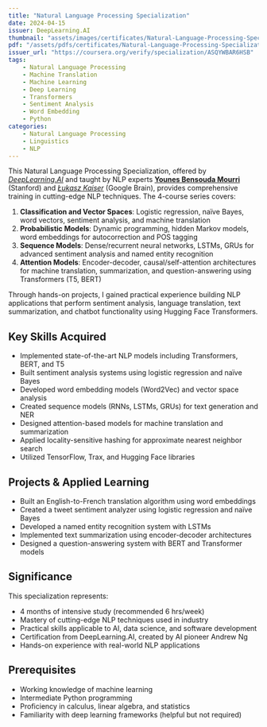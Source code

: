 ```yaml
---
title: "Natural Language Processing Specialization"
date: 2024-04-15
issuer: DeepLearning.AI
thumbnail: "assets/images/certificates/Natural-Language-Processing-Specialization.jpg"
pdf: "/assets/pdfs/certificates/Natural-Language-Processing-Specialization.pdf"
issuer_url: "https://coursera.org/verify/specialization/ASQYWBAR6HSB"
tags:
    - Natural Language Processing
    - Machine Translation
    - Machine Learning
    - Deep Learning
    - Transformers
    - Sentiment Analysis
    - Word Embedding
    - Python
categories:
    - Natural Language Processing
    - Linguistics
    - NLP
---
```


This Natural Language Processing Specialization, offered by [*DeepLearning.AI*](https://www.deeplearning.ai/) and taught by NLP experts [**Younes Bensouda Mourri**](https://younesmourri.com) (Stanford) and [*Łukasz Kaiser*](https://scholar.google.com/citations?user=JWmiQR0AAAAJ&hl=en) (Google Brain), provides comprehensive training in cutting-edge NLP techniques. The 4-course series covers:

1. **Classification and Vector Spaces**: Logistic regression, naïve Bayes, word vectors, sentiment analysis, and machine translation
2. **Probabilistic Models**: Dynamic programming, hidden Markov models, word embeddings for autocorrection and POS tagging
3. **Sequence Models**: Dense/recurrent neural networks, LSTMs, GRUs for advanced sentiment analysis and named entity recognition
4. **Attention Models**: Encoder-decoder, causal/self-attention architectures for machine translation, summarization, and question-answering using Transformers (T5, BERT)

Through hands-on projects, I gained practical experience building NLP applications that perform sentiment analysis, language translation, text summarization, and chatbot functionality using Hugging Face Transformers.

## Key Skills Acquired

- Implemented state-of-the-art NLP models including Transformers, BERT, and T5
- Built sentiment analysis systems using logistic regression and naïve Bayes
- Developed word embedding models (Word2Vec) and vector space analysis
- Created sequence models (RNNs, LSTMs, GRUs) for text generation and NER
- Designed attention-based models for machine translation and summarization
- Applied locality-sensitive hashing for approximate nearest neighbor search
- Utilized TensorFlow, Trax, and Hugging Face libraries

## Projects & Applied Learning

- Built an English-to-French translation algorithm using word embeddings
- Created a tweet sentiment analyzer using logistic regression and naïve Bayes
- Developed a named entity recognition system with LSTMs
- Implemented text summarization using encoder-decoder architectures
- Designed a question-answering system with BERT and Transformer models

## Significance

This specialization represents:
- 4 months of intensive study (recommended 6 hrs/week)
- Mastery of cutting-edge NLP techniques used in industry
- Practical skills applicable to AI, data science, and software development
- Certification from DeepLearning.AI, created by AI pioneer Andrew Ng
- Hands-on experience with real-world NLP applications

## Prerequisites

- Working knowledge of machine learning
- Intermediate Python programming
- Proficiency in calculus, linear algebra, and statistics
- Familiarity with deep learning frameworks (helpful but not required)

